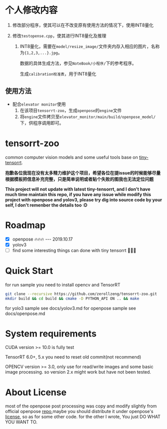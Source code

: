 <!--

 * @Author: zerollzeng
 * @Date: 2019-09-02 16:45:43
 * @LastEditors: zerollzeng
 * @LastEditTime: 2019-12-10 17:41:21
 -->
# 个人修改内容

1. 修改部分程序，使其可以在不改变原有使用方法的情况下，使用INT8量化

2. 修改`testopense.cpp`，使其进行INT8量化及推理

   1. INT8量化，需要在`model/resize_image/`文件夹内存入相应的图片，名称为`{1,2,3,...}.jpg`。

      数据的具体生成方法，参见`NoteBook/小程序/`下的参考程序。

      生成`calibration校准表`，用于INT8量化

## 使用方法

- 配合`elevator monitor`使用
  1. 在该项目`tensorrt-zoo`，生成`openpose`的`engine`文件
  2. 将`engine`文件拷贝至`elevator_monitor/main/build/openpose_model/`下，供程序调用即可。

# tensorrt-zoo
common computer vision models and some useful tools base on [tiny-tensorrt](https://github.com/zerollzeng/tiny-tensorrt).

**抱歉各位我现在没有太多精力维护这个项目，希望各位在提issue的时候能够尽量根据模板把信息补充完整，只是简单说明或者贴个失败的图我也无法定位问题**

**This project will not update with latest tiny-tensorrt, and I don't have much time maintain this repo, if you have any issue while modify this project with openpose and yolov3, please try dig into source code by your self, I don't remenber the details too :D**

# Roadmap
- [x] openpose :fire::fire::fire: --- 2019.10.17
- [x] yolov3
- [ ] find some interesting things can done with tiny tensorrt :dancer::dancer::dancer:

# Quick Start
for run sample you need to install opencv and TensorRT

```bash
git clone --recursive https://github.com/zerollzeng/tensorrt-zoo.git
mkdir build && cd build && cmake -D PYTHON_API ON .. && make
```
for yolo3 sample see docs/yolov3.md
for openpose sample see docs/openpose.md


# System requirements
CUDA version >= 10.0 is fully test

TensorRT 6.0+, 5.x you need to reset old commit(not recommend)

OPENCV version >= 3.0, only use for read/write images and some basic image processing. so version 2.x might work but have not been tested.

# About License
most of the openpose post processing was copy and modify slightly from official openpose [repo](https://github.com/CMU-Perceptual-Computing-Lab/openpose),maybe you should distribute it under openpose's [license](https://github.com/CMU-Perceptual-Computing-Lab/openpose/blob/master/LICENSE), so as for some other code. for the other I wrote, You just DO WHAT YOU WANT TO.


